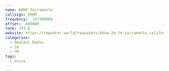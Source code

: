 ```yaml
---
name: K6NP Sacramento
callsign: K6NP
frequency:  147300000
offset: -600000
tone: 131.8 
website: https://repeater.world/repeaters/k6np-2m-fm-sacramento-california-95927-united-states
categories:
  - Amateur Radio
  - 2m
  - FM
tags:
  - Voice
---
```

